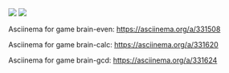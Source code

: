 <img src="https://github.com/MYiLA/frontend-project-lvl1/workflows/node-ci/badge.svg" />
<a href="https://codeclimate.com/github/MYiLA/frontend-project-lvl1/maintainability"><img src="https://api.codeclimate.com/v1/badges/e7431b9c53d3f13c757a/maintainability" /></a>

Asciinema for game brain-even:
https://asciinema.org/a/331508

Asciinema for game brain-calc:
https://asciinema.org/a/331620

Asciinema for game brain-gcd:
https://asciinema.org/a/331624